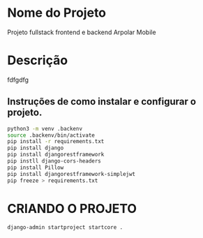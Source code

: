 # Nome do Projeto

Projeto fullstack frontend e backend Arpolar Mobile

# Descrição

fdfgdfg

## Instruções de como instalar e configurar o projeto.

```bash
python3 -m venv .backenv
source .backenv/bin/activate
pip install -r requirements.txt
pip install django 
pip install djangorestframework 
pip instll django-cors-headers 
pip install Pillow 
pip install djangorestframework-simplejwt
pip freeze > requirements.txt 

```

# CRIANDO O PROJETO

```bash
django-admin startproject startcore .